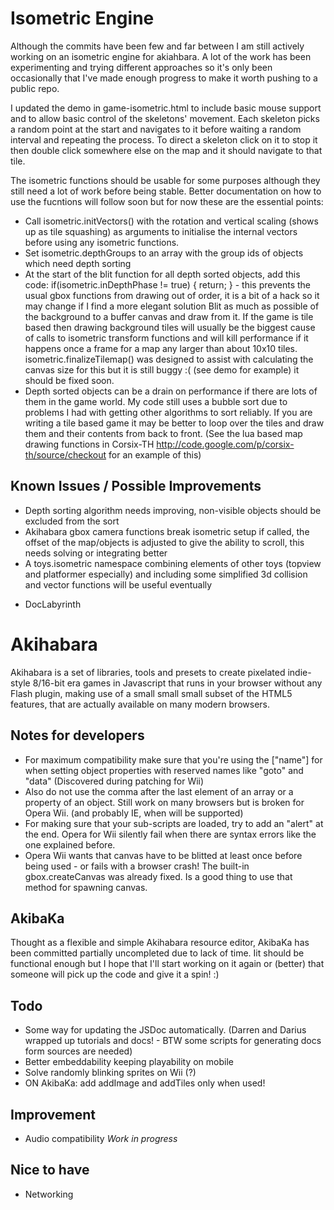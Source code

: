 Isometric Engine
================
Although the commits have been few and far between I am still actively working on an isometric engine for akiahbara. A lot of the work has been experimenting and trying different approaches so it's only been occasionally that I've made enough progress to make it worth pushing to a public repo. 

I updated the demo in game-isometric.html to include basic mouse support and to allow basic control of the skeletons' movement. Each skeleton picks a random point at the start and navigates to it before waiting a random interval and repeating the process. To direct a skeleton click on it to stop it then double click somewhere else on the map and it should navigate to that tile. 

The isometric functions should be usable for some purposes although they still need a lot of work before being stable. Better documentation on how to use the fucntions will follow soon but for now these are the essential points:
* Call isometric.initVectors() with the rotation and vertical scaling (shows up as tile squashing) as arguments to initialise the internal vectors before using any isometric functions.
* Set isometric.depthGroups to an array with the group ids of objects which need depth sorting
* At the start of the blit function for all depth sorted objects, add this code: if(isometric.inDepthPhase != true) { return; } - this prevents the usual gbox functions from drawing out of order, it is a bit of a hack so it may change if I find a more elegant solution
Blit as much as possible of the background to a buffer canvas and draw from it. If the game is tile based then drawing background tiles will usually be the biggest cause of calls to isometric transform functions and will kill performance if it happens once a frame for a map any larger than about 10x10 tiles. isometric.finalizeTilemap() was designed to assist with calculating the canvas size for this but it is still buggy :( (see demo for example) it should be fixed soon.
* Depth sorted objects can be a drain on performance if there are lots of them in the game world. My code still uses a bubble sort due to problems I had with getting other algorithms to sort reliably. If you are writing a tile based game it may be better to loop over the tiles and draw them and their contents from back to front. (See the lua based map drawing functions in Corsix-TH http://code.google.com/p/corsix-th/source/checkout for an example of this)


Known Issues / Possible Improvements
-----------------------------------
* Depth sorting algorithm needs improving, non-visible objects should be excluded from the sort
* Akihabara gbox camera functions break isometric setup if called, the offset of the map/objects is adjusted to give the ability to scroll, this needs solving or integrating better
* A toys.isometric namespace combining elements of other toys (topview and platformer especially) and including some simplified 3d collision and vector functions will be useful eventually

- DocLabyrinth


Akihabara
=========

Akihabara is a set of libraries, tools and presets to create pixelated indie-style 8/16-bit era games in Javascript that runs in your browser without any Flash plugin, making use of a small small small subset of the HTML5 features, that are actually available on many modern browsers.

Notes for developers
--------------------

* For maximum compatibility make sure that you're using the ["name"] for when setting object properties with reserved names like "goto" and "data" (Discovered during patching for Wii)
* Also do not use the comma after the last element of an array or a property of an object. Still work on many browsers but is broken for Opera Wii. (and probably IE, when will be supported)
* For making sure that your sub-scripts are loaded, try to add an "alert" at the end. Opera for Wii silently fail when there are syntax errors like the one explained before.
* Opera Wii wants that canvas have to be blitted at least once before being used - or fails with a browser crash! The built-in gbox.createCanvas was already fixed. Is a good thing to use that method for spawning canvas.

AkibaKa
-------

Thought as a flexible and simple Akihabara resource editor, AkibaKa has been committed partially uncompleted due to lack of time. Iit should be functional enough but I hope that I'll start working on it again or (better) that someone will pick up the code and give it a spin! :)

Todo
----

* Some way for updating the JSDoc automatically. (Darren and Darius wrapped up tutorials and docs! - BTW some scripts for generating docs form sources are needed)
* Better embeddability keeping playability on mobile
* Solve randomly blinking sprites on Wii (?)
* ON AkibaKa: add addImage and addTiles only when used!

Improvement
-----------

* Audio compatibility *Work in progress*

Nice to have
----
* Networking
